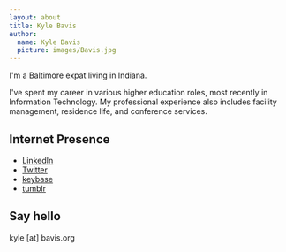 ```yaml
---
layout: about
title: Kyle Bavis
author:
  name: Kyle Bavis
  picture: images/Bavis.jpg
---
```


I'm a Baltimore expat living in Indiana. 

I've spent my career in various higher education roles, most recently in Information Technology. My professional experience also includes facility management, residence life, and conference services.

## Internet Presence

* [LinkedIn](https://www.linkedin.com/in/kylebavis)
* [Twitter](https://twitter.com/kylebavis)
* [keybase](https://keybase.io/kylebavis)
* [tumblr](https://blog.bavis.org)

## Say hello
kyle [at] bavis.org